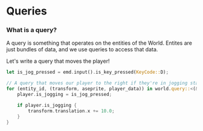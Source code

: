 # Queries

### What is a query?
A query is something that operates on the entities of the World.
Entites are just bundles of data, and we use queries to access that data.


Let's write a query that moves the player!

```rust
let is_jog_pressed = emd.input().is_key_pressed(KeyCode::D);

// A query that moves our player to the right if they're in jogging state
for (entity_id, (transform, aseprite, player_data)) in world.query::<(&mut Transform, &mut Aseprite, &mut MyPlayerData)>().iter() {
    player.is_jogging = is_jog_pressed;

    if player.is_jogging {
        transform.translation.x += 10.0;
    }
}
```

